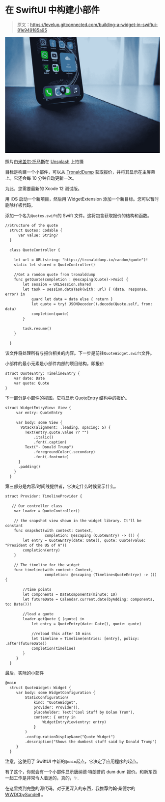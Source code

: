 # 在 SwiftUI 中构建小部件

> 原文：<https://levelup.gitconnected.com/building-a-widget-in-swiftui-81e949185a95>

![](img/f8b47c1e84104cf39f7651b71f45781c.png)

照片由[米盖尔·托马斯](https://unsplash.com/@miguelavtomas?utm_source=unsplash&utm_medium=referral&utm_content=creditCopyText)在 [Unsplash](https://unsplash.com/s/photos/widgets?utm_source=unsplash&utm_medium=referral&utm_content=creditCopyText) 上拍摄

目标是构建一个小部件，可以从 [TronaldDump](https://tronalddump.io/) 获取报价，并将其显示在主屏幕上。它还会每 10 分钟自动更新一次。

为此，您需要最新的 Xcode 12 测试版。

用 iOS 启动一个新项目，然后用 WidgetExtension 添加一个新目标。您可以暂时删除样板代码。

添加一个名为`Quotes.swift`的 Swift 文件。这将包含获取报价的结构和函数。

```
//Structure of the quote
  struct Quotes: Codable {
	  var value: String?
  }

  class QuoteController {

    let url = URL(string: "https://tronalddump.io/random/quote")!
    static let shared = QuoteController()

    //Get a random quote from tronalddump
    func getQuote(completion : @escaping(Quote)->Void) {
        let session = URLSession.shared
        let task = session.dataTask(with: url) { (data, response, error) in
            guard let data = data else { return }
            let quote = try! JSONDecoder().decode(Quote.self, from: data)
            completion(quote)
        }

        task.resume()
    }

  }
```

该文件将处理所有与报价相关的内容。下一步是前往`QuoteWidget.swift`文件。

小部件的最小元素是小部件内部的项目结构，即报价

```
struct QuoteEntry: TimelineEntry {
    var date: Date
    var quote: Quote
}
```

下一部分是小部件的视图。它将显示 QuoteEntry 结构中的报价。

```
struct WidgetEntryView: View {
     var entry: QuoteEntry

     var body: some View {
       VStack(alignment: .leading, spacing: 5) {
         Text(entry.quote.value ?? "")
             .italic()
             .font(.caption)
         Text("- Donald Trump")
             .foregroundColor(.secondary)
             .font(.footnote)
      }
      .padding()
    }
  }
```

第三部分是内容/时间线提供者，它决定什么时候显示什么。

```
struct Provider: TimelineProvider {

   // Our controller class
    var loader = QuoteController()

    // the snapshot view shown in the widget library. It'll be constant
    func snapshot(with context: Context,
                  completion: @escaping (QuoteEntry) -> ()) {
        let entry = QuoteEntry(date: Date(), quote: Quote(value: "President of the US of A"))
        completion(entry)
    }

    // The timeline for the widget
    func timeline(with context: Context,
                  completion: @escaping (Timeline<QuoteEntry>) -> ()) {

        //time points
        let components = DateComponents(minute: 10)
        let futureDate = Calendar.current.date(byAdding: components, to: Date())!

        //load a quote
        loader.getQuote { (quote) in
            let entry = QuoteEntry(date: Date(), quote: quote)

            //reload this after 10 mins
            let timeline = Timeline(entries: [entry], policy: .after(futureDate))
            completion(timeline)
        }
     }
  }
```

最后，实际的小部件

```
@main
  struct QuoteWidget: Widget {
     var body: some WidgetConfiguration {
         StaticConfiguration(
             kind: "QuoteWidget",
             provider: Provider(),
             placeholder: Text("Cool Stuff by Dolan Trum"),
             content: { entry in
                 WidgetEntryView(entry: entry)
             }
         )
         .configurationDisplayName("Quote Widget")
         .description("Shows the dumbest stuff said by Donald Trump")
     }
  }
```

注意，这使用了 SwiftUI 中新的`@main`起点，它决定了应用程序的起点。

有了这个，你就会有一个小部件显示唐纳德·特朗普的 dum dum 报价。和新东西一起工作是非常令人着迷的，真的，✨.

在这里找到完整的源代码。对于更深入的东西，我推荐约翰·桑德尔的 [WWDCbySundell](https://wwdcbysundell.com/2020/getting-started-with-widgetkit/) 。
